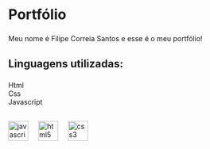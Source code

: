 <h1 align="left">Portfólio</h1>

###

<p align="left">Meu nome é Filipe Correia Santos e esse é o meu portfólio!</p>

###

<h2 align="left">Linguagens utilizadas:</h2>

###

<p align="left">Html<br>Css<br>Javascript</p>

###

<h2 align="left"></h2>

###

<div align="left">
  <img src="https://cdn.jsdelivr.net/gh/devicons/devicon/icons/javascript/javascript-original.svg" height="40" alt="javascript logo"  />
  <img width="12" />
  <img src="https://cdn.jsdelivr.net/gh/devicons/devicon/icons/html5/html5-original.svg" height="40" alt="html5 logo"  />
  <img width="12" />
  <img src="https://cdn.jsdelivr.net/gh/devicons/devicon/icons/css3/css3-original.svg" height="40" alt="css3 logo"  />
</div>

###
